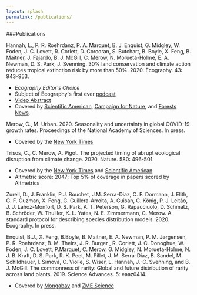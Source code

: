 ```yaml
---
layout: splash
permalink: /publications/
---
```

###Publications

Hannah, L., P. R. Roehrdanz, P. A. Marquet, B. J. Enquist, G. Midgley, W. Foden, J. C. Lovett, R. Corlett, D. Corcoran, S. Butchart, B. Boyle, X. Feng, B. Maitner, J. Fajardo, B. J. McGill, C. Merow, N. Morueta-Holme, E. A. Newman, D. S. Park, J. Svenning. 30% land conservation and climate action reduces tropical extinction risk by more than 50%. 2020. Ecography. 43: 943-953.
* *Ecography Editor's Choice*
* Subject of Ecography's first ever <a href = "https://soundcloud.com/george-chan-838071481/climate-change-how-much-land-do-we-need-to-protect-to-prevent-mass-extinctions">podcast</a>
* <a href = "https://www.youtube.com/watch?v=LKHHYAWvNe4">Video Abstract</a>
* Covered by <a href = "https://www.scientificamerican.com/article/how-to-dramatically-curb-extinction/">Scientific American</a>, <a href = "https://www.campaignfornature.org/science-page">Campaign for Nature</a>, and <a href = "https://forestsnews.cifor.org/64501/recipe-for-slowing-species-loss-and-cutting-extinction-risk-in-half?fnl=">Forests News</a>.



Merow, C., M. Urban. 2020. Seasonality and uncertainty in global COVID-19 growth rates. Proceedings of the National Academy of Sciences. In press.
* Covered by the <a href = "https://nyti.ms/2yC42cW">New York Times</a>

Trisos, C., C. Merow, A. Pigot. The projected timing of abrupt ecological disruption from climate change. 2020. Nature. 580: 496-501.
* Covered by the <a href = "https://nyti.ms/2yfAmCb">New York Times</a> and <a href = "https://www.scientificamerican.com/article/rising-temperatures-may-push-ecosystems-past-their-limits/">Scientific American</a> 
* Altmetric score: 2047; Top 5% of coverage in papers scored by Altmetrics

Zurell, D., J. Franklin, P.J. Bouchet, J.M. Serra-Diaz, C. F. Dormann, J. Elith, G. F. Guzman, X. Feng, G. Guillera-Arroita, A. Guisan, C. König, P. J. Leitão, J. J. Lahoz-Monfort, D. S. Park, A. T. Peterson, G. Rapacciuolo, D. Schmatz, B. Schröder, W. Thuiller, K. L. Yates, N. E. Zimmermann, C. Merow. A standard protocol for describing species distribution models. 2020. Ecography. In press.

Enquist, B.J., X. Feng, B.Boyle, B. Maitner, E. A. Newman, P. M. Jørgensen, P. R. Roehrdanz, B. M. Theirs, J. R. Burger , R. Corlett,  J. C. Donoghue, W. Foden,  J. C. Lovett, P.Marquet, C. Merow, G. Midgley, N. Morueta-Holme, N. J. B. Kraft, D. S. Park, R. K. Peet, M. Pillet, J. M. Serra-Diaz, B. Sandel, M. Schildhauer, I. Šímová,  C. Violle, S. Wiser, L. Hannah, J.-C. Svenning, and B. J. McGill. The commonness of rarity: Global and future distribution of rarity across land plants. 2019. Science Advances. 5: eaaz0414.
* Covered by <a href = "https://news.mongabay.com/2020/01/rare-plant-species-are-especially-vulnerable-to-climate-change-and-rarity-is-more-common-than-previously-understood/">Mongabay</a> and <a href = "https://www.zmescience.com/science/40-of-the-worlds-plant-species-are-extremely-rare/">ZME Science</a>


